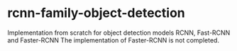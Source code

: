 # rcnn-family-object-detection
Implementation from scratch for object detection models RCNN, Fast-RCNN and Faster-RCNN
The implementation of Faster-RCNN is not completed.
